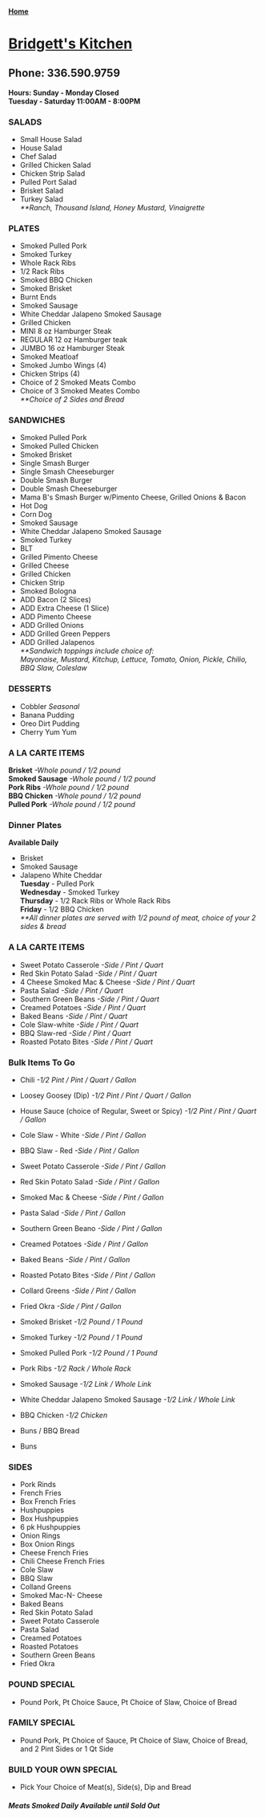 #### [Home](https://chuckbyrum2.github.io/)


# [Bridgett's Kitchen](https://facebook.com/p/Bridgetts-kitchen-100082859605998/)
## Phone: 336.590.9759
**Hours: Sunday - Monday Closed** <br>
        **Tuesday - Saturday 11:00AM - 8:00PM**

### SALADS
- Small House Salad
- House Salad
- Chef Salad
- Grilled Chicken Salad
- Chicken Strip Salad
- Pulled Port Salad
- Brisket Salad
- Turkey Salad <br>
_**Ranch, Thousand Island, Honey Mustard, Vinaigrette_

### PLATES
- Smoked Pulled Pork
- Smoked Turkey
- Whole Rack Ribs
- 1/2 Rack Ribs
- Smoked BBQ Chicken
- Smoked Brisket
- Burnt Ends
- Smoked Sausage
- White Cheddar Jalapeno Smoked Sausage
- Grilled Chicken
- MINI 8 oz Hamburger Steak
- REGULAR 12 oz Hamburger teak
- JUMBO 16 oz Hamburger Steak
- Smoked Meatloaf
- Smoked Jumbo Wings (4)
- Chicken Strips (4)
- Choice of 2 Smoked Meats Combo
- Choice of 3 Smoked Meates Combo <br>
_**Choice of 2 Sides and Bread_

### SANDWICHES
- Smoked Pulled Pork
- Smoked Pulled Chicken
- Smoked Brisket
- Single Smash Burger
- Single Smash Cheeseburger
- Double Smash Burger
- Double Smash Cheeseburger
- Mama B's Smash Burger w/Pimento Cheese, Grilled Onions & Bacon
- Hot Dog
- Corn Dog
- Smoked Sausage
- White Cheddar Jalapeno Smoked Sausage
- Smoked Turkey
- BLT
- Grilled Pimento Cheese
- Grilled Cheese
- Grilled Chicken
- Chicken Strip
- Smoked Bologna
- ADD Bacon (2 Slices)
- ADD Extra Cheese (1 Slice)
- ADD Pimento Cheese
- ADD Grilled Onions
- ADD Grilled Green Peppers
- ADD Grilled Jalapenos <br>
_**Sandwich toppings include choice of: <br>
Mayonaise, Mustard, Kitchup, Lettuce, Tomato, Onion, Pickle, Chilio, BBQ Slaw, Coleslaw_

### DESSERTS
- Cobbler _Seasonal_
- Banana Pudding
- Oreo Dirt Pudding
- Cherry Yum Yum

### A LA CARTE ITEMS
**Brisket** _-Whole pound / 1/2 pound_ <br>
**Smoked Sausage** _-Whole pound / 1/2 pound_ <br>
**Pork Ribs** _-Whole pound / 1/2 pound_ <br>
**BBQ Chicken** _-Whole pound / 1/2 pound_ <br>
**Pulled Pork** _-Whole pound / 1/2 pound_ <br>

### Dinner Plates 
**Available Daily**<br>
- Brisket
- Smoked Sausage
- Jalapeno White Cheddar <br>
**Tuesday** - Pulled Pork <br>
**Wednesday** - Smoked Turkey <br>
**Thursday** - 1/2 Rack Ribs or Whole Rack Ribs <br>
**Friday** - 1/2 BBQ Chicken <br>
_**All dinner plates are served with 1/2 pound of meat, choice of your 2 sides & bread_

### A LA CARTE ITEMS
- Sweet Potato Casserole      _-Side / Pint / Quart_ 
- Red Skin Potato Salad       _-Side / Pint / Quart_
- 4 Cheese Smoked Mac & Cheese       _-Side / Pint / Quart_
- Pasta Salad       _-Side / Pint / Quart_
- Southern Green Beans       _-Side / Pint / Quart_
- Creamed Potatoes       _-Side / Pint / Quart_
- Baked Beans       _-Side / Pint / Quart_
- Cole Slaw-white       _-Side / Pint / Quart_
- BBQ Slaw-red       _-Side / Pint / Quart_
- Roasted Potato Bites       _-Side / Pint / Quart_

### Bulk Items To Go
- Chili       _-1/2 Pint / Pint / Quart / Gallon_
- Loosey Goosey (Dip)       _-1/2 Pint / Pint / Quart / Gallon_
- House Sauce (choice of Regular, Sweet or Spicy)       _-1/2 Pint / Pint / Quart / Gallon_

- Cole Slaw - White       _-Side / Pint / Gallon_
- BBQ Slaw - Red       _-Side / Pint / Gallon_
- Sweet Potato Casserole       _-Side / Pint / Gallon_
- Red Skin Potato Salad       _-Side / Pint / Gallon_
- Smoked Mac & Cheese      _-Side / Pint / Gallon_ 
- Pasta Salad       _-Side / Pint / Gallon_
- Southern Green Beano       _-Side / Pint / Gallon_
- Creamed Potatoes       _-Side / Pint / Gallon_
- Baked Beans      _-Side / Pint / Gallon_ 
- Roasted Potato Bites       _-Side / Pint / Gallon_
- Collard Greens       _-Side / Pint / Gallon_
- Fried Okra       _-Side / Pint / Gallon_

- Smoked Brisket       _-1/2 Pound / 1 Pound_
- Smoked Turkey       _-1/2 Pound / 1 Pound_
- Smoked Pulled Pork       _-1/2 Pound / 1 Pound_

- Pork Ribs      _-1/2 Rack / Whole Rack_ 

- Smoked Sausage       _-1/2 Link / Whole Link_
- White Cheddar Jalapeno Smoked Sausage       _-1/2 Link / Whole Link_
  
- BBQ Chicken       _-1/2 Chicken_

- Buns / BBQ Bread
- Buns

### SIDES
- Pork Rinds
- French Fries
- Box French Fries
- Hushpuppies
- Box Hushpuppies
- 6 pk Hushpuppies
- Onion Rings
- Box Onion Rings
- Cheese French Fries
- Chili Cheese French Fries
- Cole Slaw
- BBQ Slaw
- Colland Greens
- Smoked Mac-N- Cheese
- Baked Beans
- Red Skin Potato Salad
- Sweet Potato Casserole
- Pasta Salad
- Creamed Potatoes
- Roasted Potatoes
- Southern Green Beans
- Fried Okra

### POUND SPECIAL
- Pound Pork, Pt Choice Sauce, Pt Choice of Slaw, Choice of Bread

### FAMILY SPECIAL
- Pound Pork, Pt Choice of Sauce, Pt Choice of Slaw, Choice of Bread, and 2 Pint Sides or 1 Qt Side

### BUILD YOUR OWN SPECIAL
- Pick Your Choice of Meat(s), Side(s), Dip and Bread

#### _Meats Smoked Daily  Available until Sold Out_



